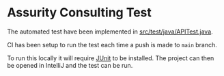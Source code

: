 # Assurity Consulting Test

The automated test have been implemented in [src/test/java/APITest.java](https://github.com/dkap937-209/Assurity_Test/blob/main/src/test/java/APITest.java).

CI has been setup to run the test each time a push is made to `main` branch.

To run this locally it will require [JUnit](https://junit.org/junit5/) to be installed. 
The project can then be opened in IntelliJ and the test can be run.
